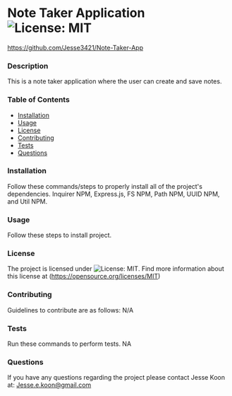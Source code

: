 # Note Taker Application  ![License: MIT](https://img.shields.io/badge/License-MIT-yellow.svg)
  https://github.com/Jesse3421/Note-Taker-App
  ### Description
  This is a note taker application where the user can create and save notes. 
  ### Table of Contents 
  * [Installation](#installation)
  * [Usage](#usage)
  * [License](#license)
  * [Contributing](#contributing)
  * [Tests](#tests)
  * [Questions](#questions)
  ### Installation
  Follow these commands/steps to properly install all of the project's dependencies. Inquirer NPM, Express.js, FS NPM, Path NPM, UUID NPM, and Util NPM.
  ### Usage 
  Follow these steps to install project. 
  ### License 
  The project is licensed under ![License: MIT](https://img.shields.io/badge/License-MIT-yellow.svg). Find more information about this license at  (https://opensource.org/licenses/MIT)
  ### Contributing
  Guidelines to contribute are as follows: N/A
  ### Tests 
  Run these commands to perform tests. NA
  ### Questions 
  If you have any questions regarding the project please contact Jesse Koon at: Jesse.e.koon@gmail.com


